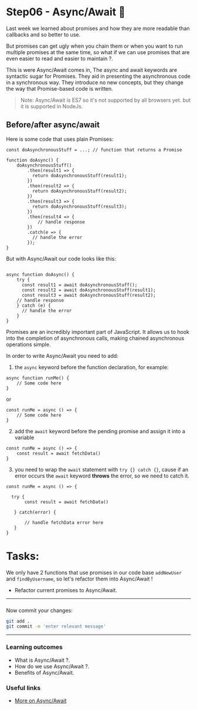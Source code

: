 # Step06 - Async/Await :tada: 

Last week we learned about promises and how they are more readable than callbacks and so better to use.

But promises can get ugly when you chain them or when you want to run multiple promises at the same time, so what if we can use promises that are even easier to read and easier to maintain ?.

This is were Async/Await comes in, The async and await keywords are syntactic sugar for Promises. They aid in presenting the asynchronous code in a synchronous way. They introduce no new concepts, but they change the way that Promise-based code is written.

>Note: Async/Await is ES7 so it's not supported by all browsers yet. but it is supported in NodeJs.

## Before/after async/await

Here is some code that uses plain Promises:

```javascript=
const doAsynchronousStuff = ...; // function that returns a Promise

function doAsync() {
    doAsynchronousStuff()
        .then(result1 => {
          return doAsynchronousStuff(result1);
        })
        .then(result2 => {
          return doAsynchronousStuff(result2);
        })
        .then(result3 => {
          return doAsynchronousStuff(result3);
        })
        .then(result4 => {
            // handle response             
        })
        .catch(e => {
          // handle the error
        });
}
```

But with Async/Await our code looks like this:

```javascript=

async function doAsync() {
    try {
      const result1 = await doAsynchronousStuff();
      const result2 = await doAsynchronousStuff(result1);
      const result3 = await doAsynchronousStuff(result2);
    // handle response       
    } catch (e) {
      // handle the error
    }
} 

```

Promises are an incredibly important part of JavaScript. It allows us to hook into the completion of asynchronous calls, making chained asynchronous operations simple.

In order to write Async/Await you need to add:
1. the `async` keyword before the function declaration, for example:

```javascript=
async function runMe() {
    // Some code here    
}
```

or 

```javascript=
const runMe = async () => {
    // Some code here    
}
```

2. add the `await` keyword before the pending promise and assign it into a variable

```javascript=
const runMe = async () => {
    const result = await fetchData()
}
```

3. you need to wrap the `await` statement with `try {} catch {}`, cause if an error occurs the `await` keyword **throws** the error, so we need to catch it.

```javascript=
const runMe = async () => {

  try {
       const result = await fetchData()
   
   } catch(error) {
   
       // handle fetchData error here       
   }
}
```



# Tasks:

We only have 2 functions that use promises in our code base `addNewUser` and `findByUsername`, so let's refactor them into Async/Await !

- Refactor current promises to Async/Await.

---


### 
Now commit your changes:

```bash
git add .
git commit -m 'enter relevant message'
```


---

### Learning outcomes

- What is Async/Await ?.
- How do we use Async/Await ?.
- Benefits of Async/Await.

### Useful links

- [More on Async/Await](https://dev.to/joannatomassoni/a-beginner-s-guide-to-async-await-1a39)
